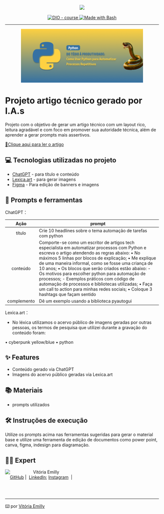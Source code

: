 <p align="center">
    <img width="100" src=".github/assets/banner.png">
</p>


<p align="center">
  <a href="https://dio.me/"><img src="https://img.shields.io/badge/DIO-Course-28DA77?logo=youtube" alt="DIO - course">
  </a>
  <a href="https://www.gnu.org/software/bash/" title="Go to Bash homepage"><img src="https://img.shields.io/badge/Prompt-Project-blue?logo=gnu-bash&amp;logoColor=white" alt="Made with Bash">
  </a>
</p>

-------

<p align="center">
  <img 
    src=".github/assets/img-principal.png"
    width="400"  
  />
</p>

# Projeto artigo técnico gerado por I.A.s

Projeto com o objetivo de gerar um artigo técnico com um layout rico, leitura agradável e com foco em promover sua autoridade técnica, além de aprender a gerar prompts mais assertivos.

<a href="https://web.dio.me/articles/do-tedio-a-produtividade-como-usar-python-para-automatizar-processos-repetitivos?back=%2Farticles&open-modal=true&page=1&order=oldest" title="View PDF now"> 📕Clique aqui para ler o artigo</a>

## 💻 Tecnologias utilizadas no projeto

- [ChatGPT](https://chat.openai.com/) - para título e conteúdo
- [Lexica.art](https://lexica.art/) - para gerar imagens
- [Figma](https:/figma.com) - Para edição de banners e imagens

## 📄 Prompts e ferramentas


ChatGPT：

|   Ação   | prompt                                                                                                                                                                                                                                                                         |
| :------: | ------------------------------------------------------------------------------------------------------------------------------------------------------------------------------------------------------------------------------------------------------------------------------ |
|  título  | Crie 10 headlines sobre o tema automação de tarefas com python                                                                                                                                                                                                  |
| conteúdo | Comporte-se como um escritor de artigos tech especialista em automatizar processos com Python e escreva o artigo atendendo as regras abaixo: • No máximos 5 linhas por blocos de explicação; • Me explique de uma maneira informal, como se fosse uma criança de 10 anos; • Os blocos que serão criados estão abaixo: - Os motivos para escolher python para automação de processos; - Exemplos práticos com código de automação de processos e bibliotecas utilizadas; • Faça um call to action para minhas redes sociais; • Coloque 3 hashtags que façam sentido |
|  complemento  | Dê um exemplo usando a biblioteca pyautogui                                                                                                                                                                                                  |


Lexica.art：

- No léxica utilizamos o acervo público de imagens geradas por outras pessoas, os termos de pesquisa que utilizei durante a gravação do conteúdo foram:

• cyberpunk yellow/blue
• python



## ✨ Features

- Conteúdo gerado via ChatGPT
- Imagens do acervo público geradas via Lexica.art

## 📚 Materiais

- prompts utilizados

## 🛠️ Instruções de execução

Utilize os prompts acima nas ferramentas sugeridas para gerar o material base e utilize uma ferramenta de edição de documentos como power point, canva, figma, indesign para diagramação.

## 👨‍💻 Expert

<p>
    <img 
      align=left 
      margin=10 
      width=80 
      src="https://avatars.githubusercontent.com/u/126416070?v=4"
    />
    <p>&nbsp&nbsp&nbspVitória Emilly<br>
    &nbsp&nbsp&nbsp
    <a href="https://github.com/vitsantos">
    GitHub</a>&nbsp;|&nbsp;
    <a href="www.linkedin.com/in/vitsantos27">LinkedIn</a>;
    <a href="https://www.instagram.com/vitoriaemillysm/">
    Instagram</a>
&nbsp;|&nbsp;</p>
</p>
<br/><br/>
<p>

---

⌨️ por [Vitória Emilly](https://github.com/vitsantos)
